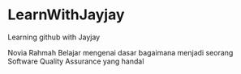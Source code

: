 # LearnWithJayjay
Learning github with Jayjay

Novia Rahmah
Belajar mengenai dasar bagaimana menjadi seorang Software Quality Assurance yang handal
